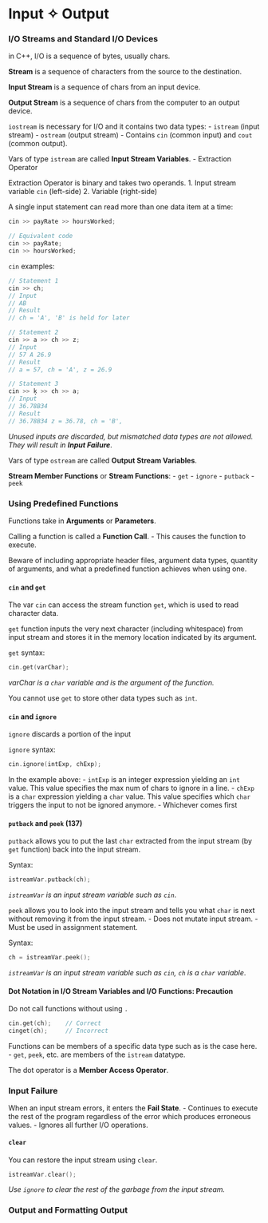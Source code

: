 # Input ✧ Output

### I/O Streams and Standard I/O Devices

in C++, I/O is a sequence of bytes, usually chars.

__Stream__ is a sequence of characters from the source to the destination.

__Input Stream__ is a sequence of chars from an input device.

__Output Stream__ is a sequence of chars from the computer to an output device.

`iostream` is necessary for I/O and it contains two data types:
	- `istream` (input stream)
	- `ostream` (output stream)
	- Contains `cin` (common input) and `cout` (common output).

Vars of type `istream` are called __Input Stream Variables__.
	- Extraction Operator

Extraction Operator is binary and takes two operands.
	1. Input stream variable `cin` (left-side)
	2. Variable (right-side)

A single input statement can read more than one data item at a time:
```C++
cin >> payRate >> hoursWorked;

// Equivalent code
cin >> payRate;
cin >> hoursWorked;
```

`cin` examples:
```C++
// Statement 1
cin >> ch; 
// Input
// AB 
// Result
// ch = 'A', 'B' is held for later

// Statement 2
cin >> a >> ch >> z;
// Input
// 57 A 26.9
// Result
// a = 57, ch = 'A', z = 26.9

// Statement 3
cin >> ķ >> ch >> a;
// Input
// 36.78B34
// Result
// 36.78B34 z = 36.78, ch = 'B',
```
_Unused inputs are discarded, but mismatched data types are not allowed. They will result in **Input Failure**_.

Vars of type `ostream` are called __Output Stream Variables__.

__Stream Member Functions__ or __Stream Functions__:
	- `get`
	- `ignore`
	- `putback`
	- `peek`

### Using Predefined Functions

Functions take in __Arguments__ or __Parameters__.

Calling a function is called a __Function Call__.
	- This causes the function to execute.

Beware of including appropriate header files, argument data types, quantity of arguments, and what a predefined function achieves when using one. 

#### `cin` and `get`

The var `cin` can access the stream function `get`, which is used to read character data.

`get` function inputs the very next character (including whitespace) from input stream and stores it in the memory location indicated by its argument.

`get` syntax:
```C++
cin.get(varChar);
```
_varChar is a `char` variable and is the argument of the function._

You cannot use `get` to store other data types such as `int`.

#### `cin` and `ignore`

`ignore` discards a portion of the input

`ignore` syntax:
```C++
cin.ignore(intExp, chExp);
```
In the example above:
	-  `intExp` is an integer expression yielding an `int` value. This value specifies the max num of chars to ignore in a line.
	- `chExp` is a `char` expression yielding a `char` value. This value specifies which `char` triggers the input to not be ignored anymore.
	- Whichever comes first

#### `putback` and `peek` (137)

`putback` allows you to put the last `char` extracted from the input stream (by `get` function) back into the input stream.

Syntax:
```C++
istreamVar.putback(ch);
```
_`istreamVar` is an input stream variable such as `cin`_.

`peek` allows you to look into the input stream and tells you what `char` is next without removing it from the input stream.
	- Does not mutate input stream.
	- Must be used in assignment statement.

Syntax:
```C++
ch = istreamVar.peek();
```
_`istreamVar` is an input stream variable such as `cin`, `ch` is a `char` variable_.

#### Dot Notation in I/O Stream Variables and I/O Functions: Precaution

Do not call functions without using `.`
```C++
cin.get(ch);    // Correct
cinget(ch);     // Incorrect
```

Functions can be members of a specific data type such as is the case here.
	- `get`, `peek`, etc. are members of the `istream` datatype.

The dot operator is a __Member Access Operator__.

### Input Failure

When an input stream errors, it enters the __Fail State__.
	- Continues to execute the rest of the program regardless of the error which produces erroneous values.
	- Ignores all further I/O operations.

#### `clear`

You can restore the input stream using `clear`.
```C++
istreamVar.clear();
```
_Use `ignore` to clear the rest of the garbage from the input stream._

### Output and Formatting Output